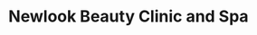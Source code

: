 ---
title: "Newlook Beauty Clinic and Spa"
url: /lahore/newlook-beauty-clinic-and-spa/
shop: Kosmetik
---